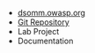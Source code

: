 * [dsomm.owasp.org](https://dsomm.owasp.org)
* [Git Repository](https://github.com/wurstbrot/DevSecOps-MaturityModel)
* <i class="fas fa-flask" style="color:#FFA500;"></i> Lab Project
* <i class="fas fa-documentation" style="color:#233e81;"></i> Documentation

<!--### Project Information
* Project Level
* Project Type
* Version, etc

### Downloads or Social Links
* [Download](#)
* [Social Link](#)

### Code Repository
* [repo](#)-->
